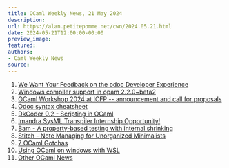 ```yaml
---
title: OCaml Weekly News, 21 May 2024
description:
url: https://alan.petitepomme.net/cwn/2024.05.21.html
date: 2024-05-21T12:00:00-00:00
preview_image:
featured:
authors:
- Caml Weekly News
source:
---
```


<ol><li><a href="https://alan.petitepomme.net/cwn/2024.05.21.html#1">We Want Your Feedback on the odoc Developer Experience</a></li><li><a href="https://alan.petitepomme.net/cwn/2024.05.21.html#2">Windows compiler support in opam 2.2.0~beta2</a></li><li><a href="https://alan.petitepomme.net/cwn/2024.05.21.html#3">OCaml Workshop 2024 at ICFP -- announcement and call for proposals</a></li><li><a href="https://alan.petitepomme.net/cwn/2024.05.21.html#4">Odoc syntax cheatsheet</a></li><li><a href="https://alan.petitepomme.net/cwn/2024.05.21.html#5">DkCoder 0.2 - Scripting in OCaml</a></li><li><a href="https://alan.petitepomme.net/cwn/2024.05.21.html#6">Imandra SysML Transpiler Internship Opportunity!</a></li><li><a href="https://alan.petitepomme.net/cwn/2024.05.21.html#7">Bam - A property-based testing with internal shrinking</a></li><li><a href="https://alan.petitepomme.net/cwn/2024.05.21.html#8">Stitch - Note Managing for Unorganized Minimalists</a></li><li><a href="https://alan.petitepomme.net/cwn/2024.05.21.html#9">7 OCaml Gotchas</a></li><li><a href="https://alan.petitepomme.net/cwn/2024.05.21.html#10">Using OCaml on windows with WSL</a></li><li><a href="https://alan.petitepomme.net/cwn/2024.05.21.html#11">Other OCaml News</a></li></ol>
